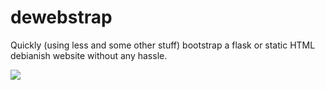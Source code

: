 dewebstrap
==========

Quickly (using less and some other stuff) bootstrap a flask or static
HTML debianish website without any hassle.

![](http://i.imgur.com/iG9T6.png)

